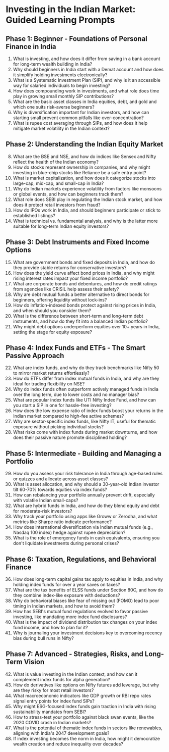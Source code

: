 # Investing in the Indian Market: Guided Learning Prompts

## Phase 1: Beginner - Foundations of Personal Finance in India
1. What is investing, and how does it differ from saving in a bank account for long-term wealth building in India?
2. Why should beginners in India start with a Demat account and how does it simplify holding investments electronically?
3. What is a Systematic Investment Plan (SIP), and why is it an accessible way for salaried individuals to begin investing?
4. How does compounding work in investments, and what role does time play in growing small monthly SIP contributions?
5. What are the basic asset classes in India equities, debt, and gold and which one suits risk-averse beginners?
6. Why is diversification important for Indian investors, and how can starting small prevent common pitfalls like over-concentration?
7. What is rupee cost averaging through SIPs, and how does it help mitigate market volatility in the Indian context?

## Phase 2: Understanding the Indian Equity Market
8. What are the BSE and NSE, and how do indices like Sensex and Nifty reflect the health of the Indian economy?
9. How do stocks represent ownership in companies, and why might investing in blue-chip stocks like Reliance be a safe entry point?
10. What is market capitalization, and how does it categorize stocks into large-cap, mid-cap, and small-cap in India?
11. Why do Indian markets experience volatility from factors like monsoons or global events, and how can beginners track them?
12. What role does SEBI play in regulating the Indian stock market, and how does it protect retail investors from fraud?
13. How do IPOs work in India, and should beginners participate or stick to established listings?
14. What is technical vs. fundamental analysis, and why is the latter more suitable for long-term Indian equity investors?

## Phase 3: Debt Instruments and Fixed Income Options
15. What are government bonds and fixed deposits in India, and how do they provide stable returns for conservative investors?
16. How does the yield curve affect bond prices in India, and why might rising interest rates impact your fixed income portfolio?
17. What are corporate bonds and debentures, and how do credit ratings from agencies like CRISIL help assess their safety?
18. Why are debt mutual funds a better alternative to direct bonds for beginners, offering liquidity without lock-ins?
19. How do inflation-indexed bonds protect against rising prices in India, and when should you consider them?
20. What is the difference between short-term and long-term debt instruments, and how do they fit into a balanced Indian portfolio?
21. Why might debt options underperform equities over 10+ years in India, setting the stage for equity exposure?

## Phase 4: Index Funds and ETFs - The Smart Passive Approach
22. What are index funds, and why do they track benchmarks like Nifty 50 to mirror market returns effortlessly?
23. How do ETFs differ from index mutual funds in India, and why are they ideal for trading flexibility on NSE?
24. Why do index funds often outperform actively managed funds in India over the long term, due to lower costs and no manager bias?
25. What are popular index funds like UTI Nifty Index Fund, and how can you start a SIP in one for hassle-free investing?
26. How does the low expense ratio of index funds boost your returns in the Indian market compared to high-fee active schemes?
27. Why are sector-specific index funds, like Nifty IT, useful for thematic exposure without picking individual stocks?
28. What risks come with index funds during market downturns, and how does their passive nature promote disciplined holding?

## Phase 5: Intermediate - Building and Managing a Portfolio
29. How do you assess your risk tolerance in India through age-based rules or quizzes and allocate across asset classes?
30. What is asset allocation, and why should a 30-year-old Indian investor tilt 60-70% towards equities via index funds?
31. How can rebalancing your portfolio annually prevent drift, especially with volatile Indian small-caps?
32. What are hybrid funds in India, and how do they blend equity and debt for moderate-risk investors?
33. Why track your portfolio using apps like Groww or Zerodha, and what metrics like Sharpe ratio indicate performance?
34. How does international diversification via Indian mutual funds (e.g., Nasdaq 100 index) hedge against rupee depreciation?
35. What is the role of emergency funds in cash equivalents, ensuring you don't liquidate investments during personal crises?

## Phase 6: Taxation, Regulations, and Behavioral Finance
36. How does long-term capital gains tax apply to equities in India, and why holding index funds for over a year saves on taxes?
37. What are the tax benefits of ELSS funds under Section 80C, and how do they combine index-like exposure with deductions?
38. Why do behavioral biases like fear of missing out (FOMO) lead to poor timing in Indian markets, and how to avoid them?
39. How has SEBI's mutual fund regulations evolved to favor passive investing, like mandating more index fund disclosures?
40. What is the impact of dividend distribution tax changes on your index fund income, and how to plan for it?
41. Why is journaling your investment decisions key to overcoming recency bias during bull runs in Nifty?

## Phase 7: Advanced - Strategies, Risks, and Long-Term Vision
42. What is value investing in the Indian context, and how can it complement index funds for alpha generation?
43. How do derivatives like options on Nifty futures add leverage, but why are they risky for most retail investors?
44. What macroeconomic indicators like GDP growth or RBI repo rates signal entry points for index fund SIPs?
45. Why might ESG-focused index funds gain traction in India with rising sustainability mandates from SEBI?
46. How to stress-test your portfolio against black swan events, like the 2020 COVID crash in Indian markets?
47. What is the potential of thematic index funds in sectors like renewables, aligning with India's 2047 development goals?
48. If index investing becomes the norm in India, how might it democratize wealth creation and reduce inequality over decades?
